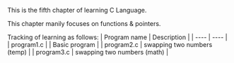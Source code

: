 This is the fifth chapter of learning C Language.

This chapter manily focuses on functions & pointers.

Tracking of learning as follows:
| Program name | Description |
| ---- | ---- |
| program1.c | | Basic program |
| program2.c | swapping two numbers (temp) |
| program3.c | swapping two numbers (math) |
